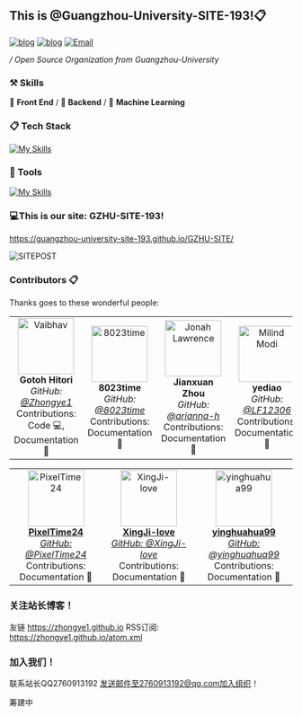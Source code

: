 ## This is @Guangzhou-University-SITE-193!📋

[![blog](https://img.shields.io/badge/HOST-GZHU-blue.svg)](https://www.gzhu.edu.cn/)
[![blog](https://img.shields.io/badge/站长博客-zhongye1.github.io-orange.svg)](zhongye1.github.io)
[![Email](https://img.shields.io/badge/网站-GZHU.site.193-cyan.svg)](zhongye@e.gzhu.edu.cn)


 */ Open Source Organization from Guangzhou-University*


### ⚒ Skills

🥪 **Front End** / 🥗 **Backend** / 🍑 **Machine Learning**


### 📋 Tech Stack

[![My Skills](https://skillicons.dev/icons?i=c,cpp,java,python,nodejs,react,next,vue,express,tailwindcss,bootstrap,html,css,js,jquery,ts,fastapi,django,flask,qt,electron,tauri,threejs)](https://skillicons.dev)

### 🔨 Tools

[![My Skills](https://skillicons.dev/icons?i=mysql,sqlite,docker,kubernetes,nginx,git,npm,pnpm,yarn,cmake,anaconda,github,githubactions,figma,cloudflare,vercel,windows,ubuntu,debian,arch)](https://skillicons.dev)


### 💻This is our site: GZHU-SITE-193!

https://guangzhou-university-site-193.github.io/GZHU-SITE/

![SITEPOST](https://free-img.400040.xyz/4/2024/11/08/672d6814126cd.jpg)




### Contributors 📋

Thanks goes to these wonderful people:

<div align="center">
  <table>
    <tr>
      <td align="center">
        <a https://github.com/Zhongye1">
          <img src="https://avatars.githubusercontent.com/u/145737758?v=4" alt="Vaibhav" width="100" height="100" />
          <br />
          <strong>Gotoh Hitori</strong>
          <br />
          <em>GitHub: <a href="https://github.com/Zhongye1">@Zhongye1</a></em>
          <br />
          Contributions: Code 💻, Documentation 📖
        </a>
      </td>
      <td align="center">
        <a "https://github.com/8023time">
          <img src="https://avatars.githubusercontent.com/u/175074711?v=4" alt="8023time" width="100" height="100" />
          <br />
          <strong>8023time</strong>
          <br />
          <em>GitHub: <a href="https://github.com/8023time">@8023time</a></em>
          <br />
          Contributions: Documentation 📖
        </a>
      </td>
      <td align="center">
        <a "https://github.com/arianna-h">
          <img src="https://avatars.githubusercontent.com/u/139214701?v=4" alt="Jonah Lawrence" width="100" height="100" />
          <br />
          <strong>Jianxuan Zhou</strong>
          <br />
          <em>GitHub: <a href="https://github.com/arianna-h">@arianna-h</a></em>
          <br />
          Contributions: Documentation 📖
        </a>
      </td>
      <td align="center">
        <a "https://github.com/LF12306">
          <img src="https://avatars.githubusercontent.com/u/100217045?v=4" alt="Milind Modi" width="100" height="100" />
          <br />
          <strong>yediao</strong>
          <br />
          <em>GitHub: <a href="https://github.com/LF12306">@LF12306</a></em>
          <br />
          Contributions: Documentation 📖
        </a>
      </td>
          <td align="center">
        <a "https://github.com/ltzu929">
          <img src="https://avatars.githubusercontent.com/u/184350138?v=4" alt="Milind Modi" width="100" height="100" />
          <br />
          <strong>ltzu929</strong>
          <br />
          <em>GitHub: <a href="https://github.com/ltzu929">@ltzu929</a></em>
          <br />
          Contributions: Documentation 📖
        </a>
      </td>
    </tr>
  </table>


<table>
  <tr>
    <td align="center">
      <a href="https://github.com/PixelTime24">
        <img src="https://github.com/PixelTime24.png?size=100" alt="PixelTime24" width="100" height="100" />
        <br />
        <strong>PixelTime24</strong>
        <br />
        <em>GitHub: <a href="https://github.com/PixelTime24">@PixelTime24</a></em>
        <br />
        Contributions: Documentation 📖
      </a>
    </td>
    <td align="center">
      <a href="https://github.com/XingJi-love">
        <img src="https://github.com/XingJi-love.png?size=100" alt="XingJi-love" width="100" height="100" />
        <br />
        <strong>XingJi-love</strong>
        <br />
        <em>GitHub: <a href="https://github.com/XingJi-love">@XingJi-love</a></em>
        <br />
        Contributions: Documentation 📖
      </a>
    </td>
    <td align="center">
      <a href="https://github.com/yinghuahua99">
        <img src="https://github.com/yinghuahua99.png?size=100" alt="yinghuahua99" width="100" height="100" />
        <br />
        <strong>yinghuahua99</strong>
        <br />
        <em>GitHub: <a href="https://github.com/yinghuahua99">@yinghuahua99</a></em>
        <br />
        Contributions: Documentation 📖
      </a>
    </td>


  </tr>
</table>


</div>


### 关注站长博客！

友链 https://zhongye1.github.io
RSS订阅: https://zhongye1.github.io/atom.xml

### 加入我们！

联系站长QQ2760913192
发送邮件至2760913192@qq.com加入组织！

筹建中

